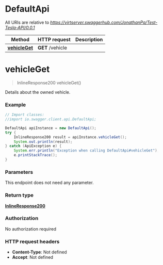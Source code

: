 # DefaultApi

All URIs are relative to *https://virtserver.swaggerhub.com/JonathanPa/Test-Tesla-API/0.0.1*

Method | HTTP request | Description
------------- | ------------- | -------------
[**vehicleGet**](DefaultApi.md#vehicleGet) | **GET** /vehicle | 


<a name="vehicleGet"></a>
# **vehicleGet**
> InlineResponse200 vehicleGet()



Details about the owned vehicle.

### Example
```java
// Import classes:
//import io.swagger.client.api.DefaultApi;

DefaultApi apiInstance = new DefaultApi();
try {
    InlineResponse200 result = apiInstance.vehicleGet();
    System.out.println(result);
} catch (ApiException e) {
    System.err.println("Exception when calling DefaultApi#vehicleGet");
    e.printStackTrace();
}
```

### Parameters
This endpoint does not need any parameter.

### Return type

[**InlineResponse200**](InlineResponse200.md)

### Authorization

No authorization required

### HTTP request headers

 - **Content-Type**: Not defined
 - **Accept**: Not defined

